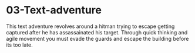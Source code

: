 # 03-Text-adventure
This text adventure revolves around a hitman trying to escape getting captured after he has assassainated his target. Through quick thinking and agile movement you must evade the guards and escape the building before its too late.
